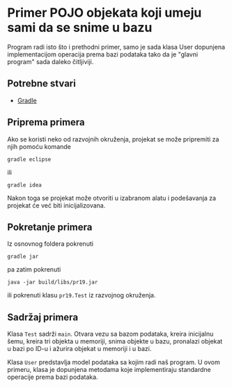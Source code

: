 # Primer POJO objekata koji umeju sami da se snime u bazu

Program radi isto što i prethodni primer, samo je sada klasa User
dopunjena implementacijom operacija prema bazi podataka tako da
je "glavni program" sada daleko čitljiviji.

## Potrebne stvari

* [Gradle](https://gradle.org)

## Priprema primera

Ako se koristi neko od razvojnih okruženja, projekat se može pripremiti 
za njih pomoću komande

`gradle eclipse`

ili 

`gradle idea`

Nakon toga se projekat može otvoriti u izabranom alatu i podešavanja za 
projekat će već biti inicijalizovana.

## Pokretanje primera

Iz osnovnog foldera pokrenuti

`gradle jar`

pa zatim pokrenuti

`java -jar build/libs/pr19.jar`

ili pokrenuti klasu `pr19.Test` iz razvojnog okruženja.

## Sadržaj primera

Klasa `Test` sadrži `main`. Otvara vezu sa bazom podataka, kreira inicijalnu 
šemu, kreira tri objekta u memoriji, snima objekte u bazu, pronalazi objekat
u bazi po ID-u i ažurira objekat u memoriji i u bazi.


Klasa `User` predstavlja model podataka sa kojim radi naš program. U ovom
primeru, klasa je dopunjena metodama koje implementiraju standardne operacije
prema bazi podataka.
